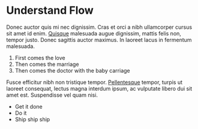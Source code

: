 # Understand Flow

Donec auctor quis mi nec dignissim. Cras et orci a nibh ullamcorper cursus sit amet
id enim. [Quisque](#) malesuada augue dignissim, mattis felis non, tempor
justo. Donec sagittis auctor maximus. In laoreet lacus in fermentum malesuada.

1. First comes the love
2. Then comes the marriage
3. Then comes the doctor with the baby carriage

Fusce efficitur nibh non tristique tempor. [Pellentesque](#) tempor, turpis ut
laoreet consequat, lectus magna interdum ipsum, ac vulputate libero dui sit amet
est. Suspendisse vel quam nisi.

- Get it done
- Do it
- Ship ship ship

